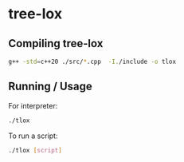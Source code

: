 # tree-lox

## Compiling tree-lox

```bash
g++ -std=c++20 ./src/*.cpp  -I./include -o tlox
```

## Running / Usage

For interpreter:

```bash
./tlox 
```

To run a script:

```bash
./tlox [script]
```
